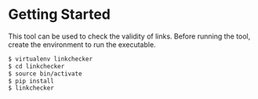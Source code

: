 # Getting Started

This tool can be used to check the validity of links. Before running the tool, create the environment to run the executable.

```bash
$ virtualenv linkchecker
$ cd linkchecker
$ source bin/activate
$ pip install
$ linkchecker
```
